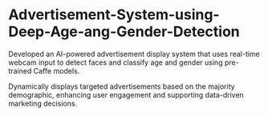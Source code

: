 # Advertisement-System-using-Deep-Age-ang-Gender-Detection
Developed an AI-powered advertisement display system that uses real-time webcam input to detect faces and classify age and gender using pre-trained Caffe models.

Dynamically displays targeted advertisements based on the majority demographic, enhancing user engagement and supporting data-driven marketing decisions.
